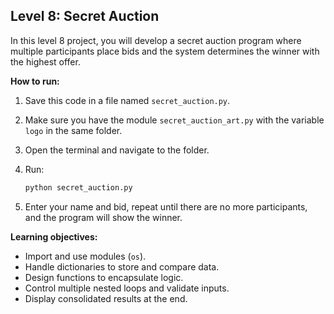## Level 8: Secret Auction

In this level 8 project, you will develop a secret auction program where multiple participants place bids and the system determines the winner with the highest offer.

**How to run:**

1. Save this code in a file named `secret_auction.py`.
2. Make sure you have the module `secret_auction_art.py` with the variable `logo` in the same folder.
3. Open the terminal and navigate to the folder.
4. Run:

   ```bash
   python secret_auction.py
   ```

5. Enter your name and bid, repeat until there are no more participants, and the program will show the winner.

**Learning objectives:**

- Import and use modules (`os`).
- Handle dictionaries to store and compare data.
- Design functions to encapsulate logic.
- Control multiple nested loops and validate inputs.
- Display consolidated results at the end.
